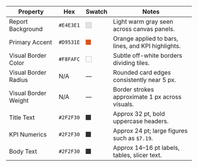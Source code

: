 | Property | Hex | Swatch | Notes |
| --- | --- | --- | --- |
| Report Background | `#E4E3E1` | <span style="display:inline-block;width:14px;height:14px;background:#E4E3E1;border:1px solid #bfbfbf;"></span> | Light warm gray seen across canvas panels. |
| Primary Accent | `#D9531E` | <span style="display:inline-block;width:14px;height:14px;background:#D9531E;"></span> | Orange applied to bars, lines, and KPI highlights. |
| Visual Border Color | `#F8FAFC` | <span style="display:inline-block;width:14px;height:14px;background:#F8FAFC;border:1px solid #bfbfbf;"></span> | Subtle off-white borders dividing tiles. |
| Visual Border Radius | N/A | — | Rounded card edges consistently near 5 px. |
| Visual Border Weight | N/A | — | Border strokes approximate 1 px across visuals. |
| Title Text | `#2F2F30` | <span style="display:inline-block;width:14px;height:14px;background:#2F2F30;"></span> | Approx 32 pt, bold uppercase headers. |
| KPI Numerics | `#2F2F30` | <span style="display:inline-block;width:14px;height:14px;background:#2F2F30;"></span> | Approx 24 pt; large figures such as `$7.19`. |
| Body Text | `#2F2F30` | <span style="display:inline-block;width:14px;height:14px;background:#2F2F30;"></span> | Approx 14–16 pt labels, tables, slicer text. |
